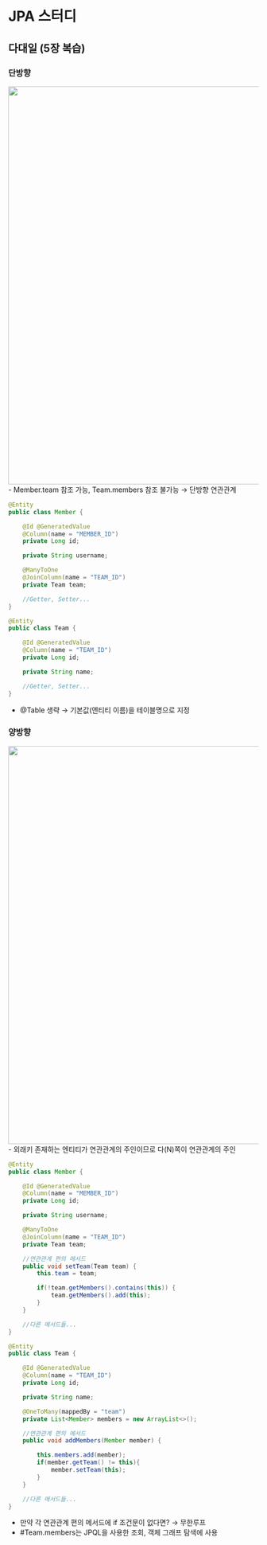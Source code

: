 # JPA 스터디

## 다대일 (5장 복습)

### 단방향

<img width=800 src="https://user-images.githubusercontent.com/87467801/173632914-8cbfe239-0920-4f20-9539-a31667d2ca80.png">
- Member.team 참조 가능, Team.members 참조 불가능 → 단방향 연관관계

```java
@Entity
public class Member {

	@Id @GeneratedValue
	@Column(name = "MEMBER_ID")
	private Long id;

	private String username;

	@ManyToOne
	@JoinColumn(name = "TEAM_ID")
	private Team team;

	//Getter, Setter...
}
```

```java
@Entity
public class Team {

	@Id @GeneratedValue
	@Column(name = "TEAM_ID")
	private Long id;

	private String name;

	//Getter, Setter...
}
```

- @Table 생략 → 기본값(엔티티 이름)을 테이블명으로 지정

### 양방향

<img width=800 src="https://user-images.githubusercontent.com/87467801/173633517-eb43f2d1-0cb0-46d7-b9ba-30e31a7f1ca6.png">
- 외래키 존재하는 엔티티가 연관관계의 주인이므로 다(N)쪽이 연관관계의 주인

```java
@Entity
public class Member {

	@Id @GeneratedValue
	@Column(name = "MEMBER_ID")
	private Long id;

	private String username;

	@ManyToOne
	@JoinColumn(name = "TEAM_ID")
	private Team team;

	//연관관계 편의 메서드
	public void setTeam(Team team) {
		this.team = team;

		if(!team.getMembers().contains(this)) {
			team.getMembers().add(this);
		}
	}

	//다른 메서드들...
}
```

```java
@Entity
public class Team {

	@Id @GeneratedValue
	@Column(name = "TEAM_ID")
	private Long id;

	private String name;

	@OneToMany(mappedBy = "team")
	private List<Member> members = new ArrayList<>();

	//연관관계 편의 메서드
	public void addMembers(Member member) {

		this.members.add(member);
		if(member.getTeam() != this){
			member.setTeam(this);
		}
	}

	//다른 메서드들...
}
```

- 만약 각 연관관계 편의 메서드에 if 조건문이 없다면? → 무한루프
- #Team.members는 JPQL을 사용한 조회, 객체 그래프 탐색에 사용
